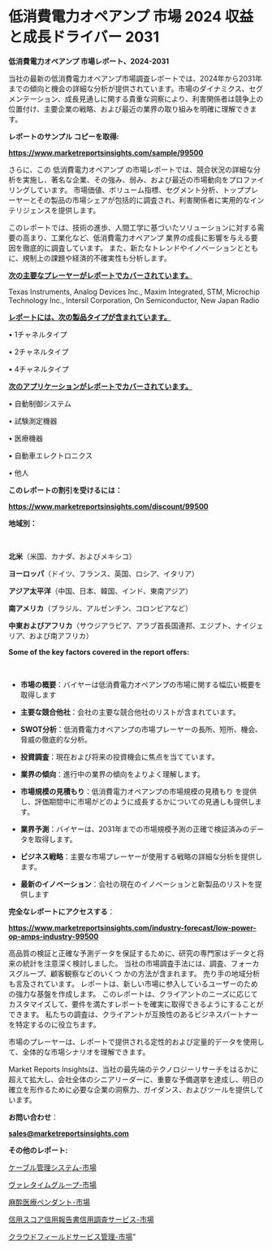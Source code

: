 # 低消費電力オペアンプ 市場 2024 収益と成長ドライバー 2031

<strong>低消費電力オペアンプ 市場レポート、2024-2031</strong>

当社の最新の低消費電力オペアンプ市場調査レポートでは、2024年から2031年までの傾向と機会の詳細な分析が提供されています。市場のダイナミクス、セグメンテーション、成長見通しに関する貴重な洞察により、利害関係者は競争上の位置付け、主要企業の戦略、および最近の業界の取り組みを明確に理解できます。



<strong>レポートのサンプル コピーを取得:</strong> <a href=https://www.marketreportsinsights.com/sample/99500>

<strong><u>https://www.marketreportsinsights.com/sample/99500</u></strong></a>

さらに、この 低消費電力オペアンプ の市場レポートでは、競合状況の詳細な分析を実施し、著名な企業、その強み、弱み、および最近の市場動向をプロファイリングしています。 市場価値、ボリューム指標、セグメント分析、トッププレーヤーとその製品の市場シェアが包括的に調査され、利害関係者に実用的なインテリジェンスを提供します。

このレポートでは、技術の進歩、人間工学に基づいたソリューションに対する需要の高まり、工業化など、低消費電力オペアンプ 業界の成長に影響を与える要因を徹底的に調査しています。 また、新たなトレンドやイノベーションとともに、規制上の課題や経済的不確実性も分析します。



<strong><u>次の主要なプレーヤーがレポートでカバーされています。</u></strong>

Texas Instruments, Analog Devices Inc., Maxim Integrated, STM, Microchip Technology Inc., Intersil Corporation, On Semiconductor, New Japan Radio



<strong><u><b>レポートには、次の製品タイプが含まれています。</b></u></strong>

• 1チャネルタイプ

• 2チャネルタイプ

• 4チャネルタイプ



<strong><u><b>次のアプリケーションがレポートでカバーされています。</b></u></strong>

• 自動制御システム

• 試験測定機器

• 医療機器

• 自動車エレクトロニクス

• 他人



<strong><b>このレポートの割引を受けるには：</b></strong>

<a href=https://www.marketreportsinsights.com/discount/99500>

<strong><u>https://www.marketreportsinsights.com/discount/99500</u></strong></a>



<strong>地域別：</strong>

<strong> </strong>



<strong>北米</strong>（米国、カナダ、およびメキシコ）



<strong>ヨーロッパ</strong>（ドイツ、フランス、英国、ロシア、イタリア）



<strong>アジア太平洋</strong>（中国、日本、韓国、インド、東南アジア）



<strong>南アメリカ</strong>（ブラジル、アルゼンチン、コロンビアなど）



<strong>中東およびアフリカ</strong>（サウジアラビア、アラブ首長国連邦、エジプト、ナイジェリア、および南アフリカ）



<strong>Some of the key factors covered in the report offers:</strong>

<strong> </strong>
<ul>
  <li>

<strong>市場の概要</strong>：バイヤーは低消費電力オペアンプの市場に関する幅広い概要を取得します</li>
  <li>

<strong>主要な競合他社</strong>：会社の主要な競合他社のリストが含まれています。</li>
  <li>

<strong>SWOT分析</strong>：低消費電力オペアンプの市場プレーヤーの長所、短所、機会、脅威の徹底的な分析。</li>
  <li>

<strong>投資調査</strong>：現在および将来の投資機会に焦点を当てています。</li>
  <li>

<strong>業界の傾向</strong>：進行中の業界の傾向をよりよく理解します。</li>
  <li>

<strong>市場規模の見積もり</strong>：低消費電力オペアンプの市場規模の見積もり を提供し、評価期間中に市場がどのように成長するかについての見通しも提供します。</li>
  <li>

<strong>業界予測</strong>：バイヤーは、2031年までの市場規模予測の正確で検証済みのデータを取得します。</li>
  <li>

<strong>ビジネス戦略</strong>：主要な市場プレーヤーが使用する戦略の詳細な分析を提供します。</li>
  <li>

<strong>最新のイノベーション</strong>：会社の現在のイノベーションと新製品のリストを提供します</li>
</ul>


<strong>完全なレポートにアクセスする</strong>：

<a href=https://www.marketreportsinsights.com/industry-forecast/low-power-op-amps-industry-99500>

<strong><u>https://www.marketreportsinsights.com/industry-forecast/low-power-op-amps-industry-99500</u></strong></a>

高品質の検証と正確な予測データを保証するために、研究の専門家はデータと将来の統計を注意深く検討しました。 当社の市場調査手法には、調査、フォーカスグループ、顧客観察などのいくつ かの方法が含まれます。 売り手の地域分析も言及されています。 レポートは、新しい市場に参入しているユーザーのための強力な基盤を作成します。 このレポートは、クライアントのニーズに応じてカスタマイズして、要件を満たすレポートを確実に取得できるようにすることができます。 私たちの調査は、クライアントが互換性のあるビジネスパートナーを特定するのに役立ちます。

市場のプレーヤーは、レポートで提供される定性的および定量的データを使用して、全体的な市場シナリオを理解できます。

Market Reports Insightsは、当社の最先端のテクノロジーリサーチをはるかに超えて拡大し、会社全体のシニアリーダーに、重要な予備選挙を達成し、明日の確立を形作るために必要な企業の洞察力、ガイダンス、およびツールを提供しています。



<strong><b>お問い合わせ</b></strong>：

<a href=mailto:sales@marketreportsinsights.com>

<strong><u>sales@marketreportsinsights.com</u></strong></a>



<strong>その他のレポート:</strong>

<a href=https://www.linkedin.com/pulse/ケーブル管理システム-市場-2023-最新の-cagr-および成長分析-twnac/>ケーブル管理システム-市場</a>

<a href=https://www.linkedin.com/pulse/ヴァレタイムグループ-市場-2023-swot-分析と成長率-2030-zp6lf/>ヴァレタイムグループ-市場</a>

<a href=https://www.linkedin.com/pulse/麻酔医療ペンダント-市場-2023-新興市場-将来の動向と市場需要-2030-h9txf/>麻酔医療ペンダント-市場</a>

<a href=https://www.linkedin.com/pulse/信用スコア信用報告書信用調査サービス-市場-2023-推進要因と成長機会-p4qqf/>信用スコア信用報告書信用調査サービス-市場</a>

<a href=https://www.linkedin.com/pulse/クラウドフィールドサービス管理-市場-2023-総合分析と事業成長戦略-2030-8spsf/>クラウドフィールドサービス管理-市場</a>"
